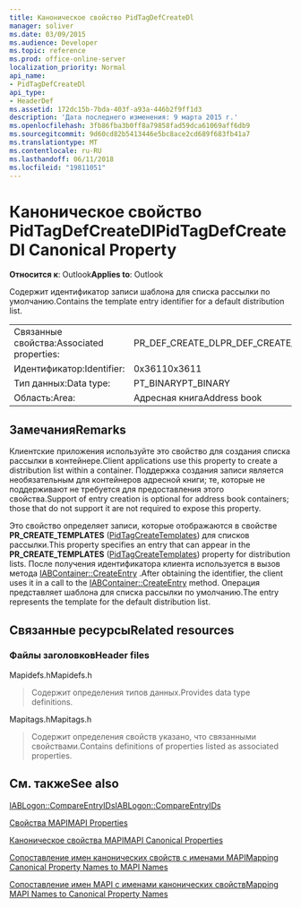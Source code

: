 ```yaml
---
title: Каноническое свойство PidTagDefCreateDl
manager: soliver
ms.date: 03/09/2015
ms.audience: Developer
ms.topic: reference
ms.prod: office-online-server
localization_priority: Normal
api_name:
- PidTagDefCreateDl
api_type:
- HeaderDef
ms.assetid: 172dc15b-7bda-403f-a93a-446b2f9ff1d3
description: 'Дата последнего изменения: 9 марта 2015 г.'
ms.openlocfilehash: 3fb86fba3b0ff8a79858fad59dca61069aff6db9
ms.sourcegitcommit: 9d60cd82b5413446e5bc8ace2cd689f683fb41a7
ms.translationtype: MT
ms.contentlocale: ru-RU
ms.lasthandoff: 06/11/2018
ms.locfileid: "19811051"
---
```

# <a name="pidtagdefcreatedl-canonical-property"></a><span data-ttu-id="06f88-103">Каноническое свойство PidTagDefCreateDl</span><span class="sxs-lookup"><span data-stu-id="06f88-103">PidTagDefCreateDl Canonical Property</span></span>

  
  
<span data-ttu-id="06f88-104">**Относится к**: Outlook</span><span class="sxs-lookup"><span data-stu-id="06f88-104">**Applies to**: Outlook</span></span> 
  
<span data-ttu-id="06f88-105">Содержит идентификатор записи шаблона для списка рассылки по умолчанию.</span><span class="sxs-lookup"><span data-stu-id="06f88-105">Contains the template entry identifier for a default distribution list.</span></span> 
  
|||
|:-----|:-----|
|<span data-ttu-id="06f88-106">Связанные свойства:</span><span class="sxs-lookup"><span data-stu-id="06f88-106">Associated properties:</span></span>  <br/> |<span data-ttu-id="06f88-107">PR_DEF_CREATE_DL</span><span class="sxs-lookup"><span data-stu-id="06f88-107">PR_DEF_CREATE_DL</span></span>  <br/> |
|<span data-ttu-id="06f88-108">Идентификатор:</span><span class="sxs-lookup"><span data-stu-id="06f88-108">Identifier:</span></span>  <br/> |<span data-ttu-id="06f88-109">0x3611</span><span class="sxs-lookup"><span data-stu-id="06f88-109">0x3611</span></span>  <br/> |
|<span data-ttu-id="06f88-110">Тип данных:</span><span class="sxs-lookup"><span data-stu-id="06f88-110">Data type:</span></span>  <br/> |<span data-ttu-id="06f88-111">PT_BINARY</span><span class="sxs-lookup"><span data-stu-id="06f88-111">PT_BINARY</span></span>  <br/> |
|<span data-ttu-id="06f88-112">Область:</span><span class="sxs-lookup"><span data-stu-id="06f88-112">Area:</span></span>  <br/> |<span data-ttu-id="06f88-113">Адресная книга</span><span class="sxs-lookup"><span data-stu-id="06f88-113">Address book</span></span>  <br/> |
   
## <a name="remarks"></a><span data-ttu-id="06f88-114">Замечания</span><span class="sxs-lookup"><span data-stu-id="06f88-114">Remarks</span></span>

<span data-ttu-id="06f88-115">Клиентские приложения используйте это свойство для создания списка рассылки в контейнере.</span><span class="sxs-lookup"><span data-stu-id="06f88-115">Client applications use this property to create a distribution list within a container.</span></span> <span data-ttu-id="06f88-116">Поддержка создания записи является необязательным для контейнеров адресной книги; те, которые не поддерживают не требуется для предоставления этого свойства.</span><span class="sxs-lookup"><span data-stu-id="06f88-116">Support of entry creation is optional for address book containers; those that do not support it are not required to expose this property.</span></span> 
  
<span data-ttu-id="06f88-117">Это свойство определяет записи, которые отображаются в свойстве **PR_CREATE_TEMPLATES** ([PidTagCreateTemplates](pidtagcreatetemplates-canonical-property.md)) для списков рассылки.</span><span class="sxs-lookup"><span data-stu-id="06f88-117">This property specifies an entry that can appear in the **PR_CREATE_TEMPLATES** ([PidTagCreateTemplates](pidtagcreatetemplates-canonical-property.md)) property for distribution lists.</span></span> <span data-ttu-id="06f88-118">После получения идентификатора клиента используется в вызов метода [IABContainer::CreateEntry](iabcontainer-createentry.md) .</span><span class="sxs-lookup"><span data-stu-id="06f88-118">After obtaining the identifier, the client uses it in a call to the [IABContainer::CreateEntry](iabcontainer-createentry.md) method.</span></span> <span data-ttu-id="06f88-119">Операция представляет шаблона для списка рассылки по умолчанию.</span><span class="sxs-lookup"><span data-stu-id="06f88-119">The entry represents the template for the default distribution list.</span></span> 
  
## <a name="related-resources"></a><span data-ttu-id="06f88-120">Связанные ресурсы</span><span class="sxs-lookup"><span data-stu-id="06f88-120">Related resources</span></span>

### <a name="header-files"></a><span data-ttu-id="06f88-121">Файлы заголовков</span><span class="sxs-lookup"><span data-stu-id="06f88-121">Header files</span></span>

<span data-ttu-id="06f88-122">Mapidefs.h</span><span class="sxs-lookup"><span data-stu-id="06f88-122">Mapidefs.h</span></span>
  
> <span data-ttu-id="06f88-123">Содержит определения типов данных.</span><span class="sxs-lookup"><span data-stu-id="06f88-123">Provides data type definitions.</span></span>
    
<span data-ttu-id="06f88-124">Mapitags.h</span><span class="sxs-lookup"><span data-stu-id="06f88-124">Mapitags.h</span></span>
  
> <span data-ttu-id="06f88-125">Содержит определения свойств указано, что связанными свойствами.</span><span class="sxs-lookup"><span data-stu-id="06f88-125">Contains definitions of properties listed as associated properties.</span></span>
    
## <a name="see-also"></a><span data-ttu-id="06f88-126">См. также</span><span class="sxs-lookup"><span data-stu-id="06f88-126">See also</span></span>



[<span data-ttu-id="06f88-127">IABLogon::CompareEntryIDs</span><span class="sxs-lookup"><span data-stu-id="06f88-127">IABLogon::CompareEntryIDs</span></span>](iablogon-compareentryids.md)


[<span data-ttu-id="06f88-128">Свойства MAPI</span><span class="sxs-lookup"><span data-stu-id="06f88-128">MAPI Properties</span></span>](mapi-properties.md)
  
[<span data-ttu-id="06f88-129">Каноническое свойства MAPI</span><span class="sxs-lookup"><span data-stu-id="06f88-129">MAPI Canonical Properties</span></span>](mapi-canonical-properties.md)
  
[<span data-ttu-id="06f88-130">Сопоставление имен канонических свойств с именами MAPI</span><span class="sxs-lookup"><span data-stu-id="06f88-130">Mapping Canonical Property Names to MAPI Names</span></span>](mapping-canonical-property-names-to-mapi-names.md)
  
[<span data-ttu-id="06f88-131">Сопоставление имен MAPI с именами канонических свойств</span><span class="sxs-lookup"><span data-stu-id="06f88-131">Mapping MAPI Names to Canonical Property Names</span></span>](mapping-mapi-names-to-canonical-property-names.md)

